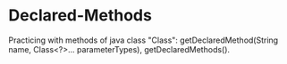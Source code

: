 # Declared-Methods
 Practicing with methods of java class "Class": getDeclaredMethod(String name, Class<?>... parameterTypes), getDeclaredMethods().
